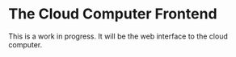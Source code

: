 # The Cloud Computer Frontend

This is a work in progress. It will be the web interface to the cloud computer.
